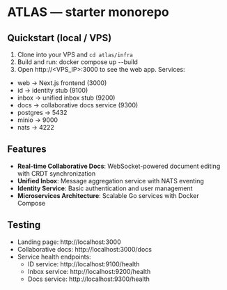 # ATLAS — starter monorepo
## Quickstart (local / VPS)
1. Clone into your VPS and `cd atlas/infra`
2. Build and run:
   docker compose up --build
3. Open http://<VPS_IP>:3000 to see the web app.
Services:
- web -> Next.js frontend (3000)
- id -> identity stub (9100)
- inbox -> unified inbox stub (9200)
- docs -> collaborative docs service (9300)
- postgres -> 5432
- minio -> 9000
- nats -> 4222

## Features
- **Real-time Collaborative Docs**: WebSocket-powered document editing with CRDT synchronization
- **Unified Inbox**: Message aggregation service with NATS eventing
- **Identity Service**: Basic authentication and user management
- **Microservices Architecture**: Scalable Go services with Docker Compose

## Testing
- Landing page: http://localhost:3000
- Collaborative docs: http://localhost:3000/docs
- Service health endpoints:
  - ID service: http://localhost:9100/health
  - Inbox service: http://localhost:9200/health
  - Docs service: http://localhost:9300/health
